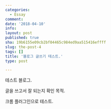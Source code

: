 ```yaml
---
categories:
  - Essay
comment: 
date: '2018-04-10'
info: 
layout: post
published: true
sha: 19b6155e09cb2bf04465c984ed9aa515416effff
slug: the-post-4
tags: []
title: '블로그 글쓰기 테스트.'
type: post

---
```


테스트 블로그.

글을 쓰고서 잘 되는지 확인 목적.

크롬 플러그인으로 테스트.